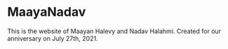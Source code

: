 # MaayaNadav
This is the website of Maayan Halevy and Nadav Halahmi. Created for our anniversary on July 27th, 2021.
